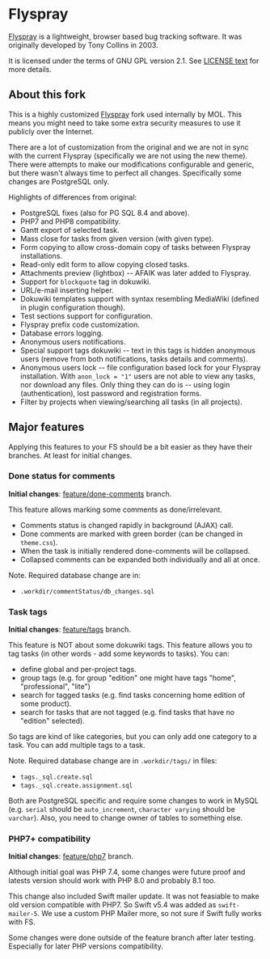 Flyspray
========

[Flyspray](http://www.flyspray.org/) is a lightweight, browser based bug tracking software. It was originally developed by Tony Collins in 2003.

It is licensed under the terms of GNU GPL version 2.1. See [LICENSE text](/LICENSE) for more details.

About this fork
---------------

This is a highly customized [Flyspray](http://www.flyspray.org/) fork used internally by MOL. This means you might need to take some extra security measures to use it publicly over the Internet.

There are a lot of customization from the original and we are not in sync with the current Flyspray (specifically we are not using the new theme). There were attempts to make our modifications configurable and generic, but there wasn't always time to perfect all changes. Specifically some changes are PostgreSQL only.

Highlights of differences from original:

* PostgreSQL fixes (also for PG SQL 8.4 and above).
* PHP7 and PHP8 compatibility.
* Gantt export of selected task.
* Mass close for tasks from given version (with given type).
* Form copying to allow cross-domain copy of tasks between Flyspray installations.
* Read-only edit form to allow copying closed tasks.
* Attachments preview (lightbox) -- AFAIK was later added to Flyspray.
* Support for `blockquote` tag in dokuwiki.
* URL/e-mail inserting helper.
* Dokuwiki templates support with syntax resembling MediaWiki (defined in plugin configuration though). 
* Test sections support for configuration.
* Flyspray prefix code customization.
* Database errors logging.
* Anonymous users notifications.
* Special support tags dokuwiki -- text in this tags is hidden anonymous users (remove from both notifications, tasks details and comments).
* Anonymous users lock -- file configuration based lock for your Flyspray installation. With `anon_lock = "1"` users are not able to view any tasks, nor download any files. Only thing they can do is -- using login (authentication), lost password and registration forms.
* Filter by projects when viewing/searching all tasks (in all projects).

Major features
--------------

Applying this features to your FS should be a bit easier as they have their branches. At least for initial changes.

### Done status for comments ###
**Initial changes**: [feature/done-comments](https://github.com/mol-pl/flyspray/commits/feature/done-comments) branch.

This feature allows marking some comments as done/irrelevant.
* Comments status is changed rapidly in background (AJAX) call.
* Done comments are marked with green border (can be changed in `theme.css`).
* When the task is initially rendered done-comments will be collapsed.
* Collapsed comments can be expanded both individually and all at once.

Note. Required database change are in:
* `.workdir/commentStatus/db_changes.sql`

### Task tags ###
**Initial changes**: [feature/tags](https://github.com/mol-pl/flyspray/commits/feature/tags) branch.

This feature is NOT about some dokuwiki tags. This feature allows you to tag tasks (in other words - add some keywords to tasks). You can:
* define global and per-project tags.  
* group tags (e.g. for group "edition" one might have tags "home", "professional", "lite") 
* search for tagged tasks (e.g. find tasks concerning home edition of some product).
* search for tasks that are not tagged (e.g. find tasks that have no "edition" selected).

So tags are kind of like categories, but you can only add one category to a task. You can add multiple tags to a task.

Note. Required database change are in `.workdir/tags/` in files:
* `tags._sql.create.sql`
* `tags._sql.create.assignment.sql`

Both are PostgreSQL specific and require some changes to work in MySQL (e.g. `serial` should be `auto_increment`, `character varying` should be `varchar`).
Also, you need to change owner of tables to something else.

### PHP7+ compatibility ###
**Initial changes**: [feature/php7](https://github.com/mol-pl/flyspray/commits/feature/php7) branch.

Although initial goal was PHP 7.4, some changes were future proof and latests version should work with PHP 8.0 and probably 8.1 too.

This change also included Swift mailer update. It was not feasiable to make old version compatible with PHP7. So Swift v5.4 was added as `swift-mailer-5`. We use a custom PHP Mailer more, so not sure if Swift fully works with FS.

Some changes were done outside of the feature branch after later testing. Especially for later PHP versions compatibility.
